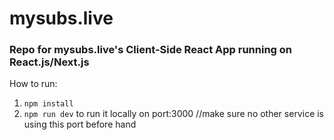 # mysubs.live
### Repo for mysubs.live's Client-Side React App running on React.js/Next.js

How to run:
1. `npm install` 
2. `npm run dev` to run it locally on port:3000 //make sure no other service is using this port before hand
